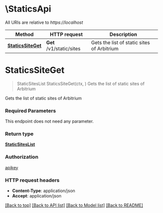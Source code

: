 # \StaticsApi

All URIs are relative to *https://localhost*

Method | HTTP request | Description
------------- | ------------- | -------------
[**StaticsSiteGet**](StaticsApi.md#StaticsSiteGet) | **Get** /v1/static/sites | Gets the list of static sites of Arbitrium


# **StaticsSiteGet**
> StaticSitesList StaticsSiteGet(ctx, )
Gets the list of static sites of Arbitrium

Gets the list of static sites of Arbitrium

### Required Parameters
This endpoint does not need any parameter.

### Return type

[**StaticSitesList**](StaticSitesList.md)

### Authorization

[apikey](../README.md#apikey)

### HTTP request headers

 - **Content-Type**: application/json
 - **Accept**: application/json

[[Back to top]](#) [[Back to API list]](../README.md#documentation-for-api-endpoints) [[Back to Model list]](../README.md#documentation-for-models) [[Back to README]](../README.md)

